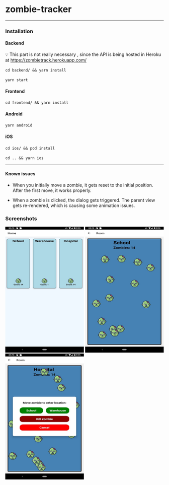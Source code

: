 # zombie-tracker
---
### Installation
#### Backend
:bulb: This part is not really necessary , since the API is being hosted in Heroku at https://zombietrack.herokuapp.com/ 

``cd backend/ && yarn install``

``yarn start``

#### Frontend

``cd frontend/ && yarn install``

#### Android
``yarn android``

#### iOS
``cd ios/ && pod install``

``cd .. && yarn ios``

---------

#### Known issues
- When you initially move a zombie, it gets reset to the initial position. After the first move, it works properly.

- When a zombie is clicked, the dialog gets triggered. The parent view gets re-rendered, which is causing some animation issues.

### Screenshots
<img src="./rooms.jpeg" width="250" height="400">
<img src="./room.jpeg" width="250" height="400">
<img src="./dialog.jpeg" width="250" height="400">
